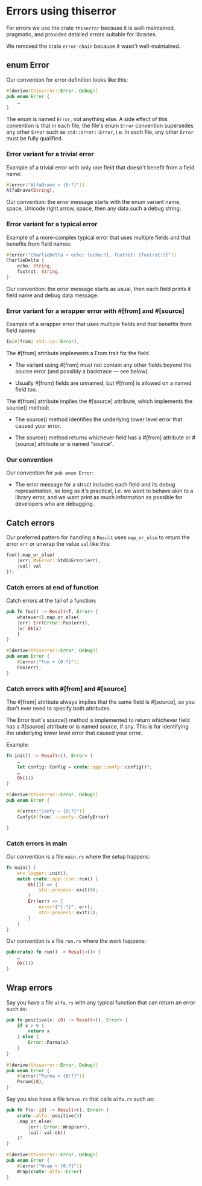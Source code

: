 # Errors using thiserror

For errors we use the crate `thiserror` because it is well-maintained, pragmatic, and provides detailed errors suitable for libraries. 

We removed the crate `error-chain` because it wasn't well-maintained.


## enum Error

Our convention for error definition looks like this:

```rust
#[derive(thiserror::Error, Debug)]
pub enum Error {
    …
}
```
The enum is named `Error`, not anything else. A side effect of this convention is that in each file, the file's enum `Error` convention supersedes any other `Error` such as `std::error::Error`, i.e. in each file, any other `Error` must be fully qualified.


### Error variant for a trivial error

Example of a trivial error with only one field that doesn't benefit from a field name:

```rust
#[error("AlfaBravo ➡ {0:?}")]
AlfaBravo(String),
```

Our convention: the error message starts with the enum variant name, space, Unicode right arrow, space, then any data such a debug string.


### Error variant for a typical error

Example of a more-complex typical error that uses multiple fields and that benefits from field names:

```rust
#[error("CharlieDelta ➡ echo: {echo:?}, foxtrot: {foxtrot:?}")]
CharlieDelta {
    echo: String,
    foxtrot: String,
}
```

Our convention: the error message starts as usual, then each field prints it field name and debug data message.


### Error variant for a wrapper error with #[from] and #[source]

Example of a wrapper error that uses multiple fields and that benefits from field names:

```rust
Io(#[from] std::io::Error),
```

The #[from] attribute implements a From trait for the field.

* The variant using #[from] must not contain any other fields beyond the source error (and possibly a backtrace — see below). 
 
* Usually #[from] fields are unnamed, but #[from] is allowed on a named field too.

The #[from] attribute implies the #[source] attribute, which implements the source() method:

* The source() method identifies the underlying lower level error that caused your error.

* The source() method returns whichever field has a #[from] attribute or #[source] attribute or is named "source".


### Our convention

Our convention for `pub enum Error`:


* The error message for a struct includes each field and its debug representation, so long as it's practical, i.e. we want to behave akin to a library error, and we want print as much information as possible for developers who are debugging.


## Catch errors

Our preferred pattern for handling a `Result` uses `map_or_else` to return the error `err` or unwrap the value `val` like this:

```rust
foo().map_or_else(
    |err| MyError::StdIoError(err),
    |val| val
)?;
```

### Catch errors at end of function

Catch errors at the tail of a function:

```rust
pub fn foo() -> Result<T, Error> {
    whatever().map_or_else(
    |err| Err(Error::Foo(err)),
    |x| Ok(x)
    )
}

#[derive(thiserror::Error, Debug)]
pub enum Error {
    #[error("Foo ➡ {0:?}")]
    Foo(err),
}
```

### Catch errors with #[from] and #[source]

The #[from] attribute always implies that the same field is #[source], so you don't ever need to specify both attributes.

The Error trait's source() method is implemented to return whichever field has a #[source] attribute or is named source, if any. This is for identifying the underlying lower level error that caused your error.


Example:

```rust
fn init() -> Result<(), Error> {
    …
    let config: Config = crate::app::confy::config()?;
    …
    Ok(())
}

#[derive(thiserror::Error, Debug)]
pub enum Error {

    #[error("Confy ➡ {0:?}")]
    Confy(#[from] ::confy::ConfyError)

}
```

### Catch errors in main

Our convention is a file `main.rs` where the setup happens:

```rust
fn main() {
    env_logger::init();
    match crate::app::run::run() {
        Ok(()) => {
            std::process::exit(0);
        }
        Err(err) => {
            error!("{:?}", err);
            std::process::exit(1);
        }
    }
}
```

Our convention is a file `run.rs` where the work happens:

```rust
pub(crate) fn run() -> Result<()> {
    …
    Ok(())
}
```


## Wrap errors

Say you have a file `alfa.rs` with any typical function that can return an error such as:

```rust
pub fn positive(x: i8) -> Result<(), Error> {
    if x > 0 {
        return x
    } else {
        Error::Parma(x)
    }
}
    
#[derive(thiserror::Error, Debug)]
pub enum Error {
    #[error("Parma ➡ {0:?}")]
    Param(i8),
}
```

Say you also have a file `bravo.rs` that calls `alfa.rs` such as:

```rust
pub fn f(x: i8) -> Result<(), Error> {
    crate::alfa::positive(3)
    .map_or_else(
        |err| Error::Wrap(err),
        |val| val.ok()
    )?
}

#[derive(thiserror::Error, Debug)]
pub enum Error {
    #[error("Wrap ➡ {0:?}")]
    Wrap(crate::alfa::Error)
}
```
